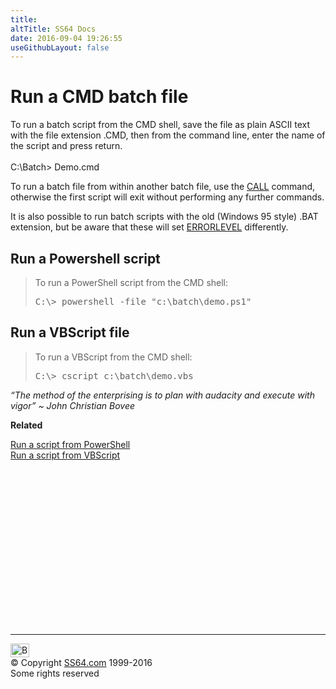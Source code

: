 ```yaml
---
title:
altTitle: SS64 Docs
date: 2016-09-04 19:26:55
useGithubLayout: false
---
```

<!-- #BeginLibraryItem "/Library/head_ntsyntax.lbi" --><!-- #EndLibraryItem --><h1>Run a CMD batch file</h1>
<p>To run a batch script from the CMD shell, save the file as plain ASCII text with the file extension .CMD, then from the command line, enter the name of the script and press return.<br>
<br>
<span class="code">C:\Batch&gt; Demo.cmd</span></p>
<p>To run a batch file from within another batch file, use the <a href="call.html">CALL</a> command, otherwise the first script will exit without performing any further commands.</p>
<p>It is also possible to run batch scripts with the old (Windows 95 style) .BAT extension, but be aware that these will set <span class="code"><a href="errorlevel.html">ERRORLEVEL</a></span> differently.</p>
<h2>Run a Powershell script</h2>
<blockquote>
<p>To run a PowerShell script from the CMD shell:</p>
<pre><span class="code">C:\&gt; </span>powershell -file "c:\batch\demo.ps1"
</pre>
</blockquote>
<h2>Run a VBScript file </h2>
<blockquote>
<p>To run a VBScript from the CMD shell:</p>
<pre><span class="code">C:\&gt; cscript c:\batch\demo.vbs</span></pre>
</blockquote>
<p class="quote"><i>“The method of the enterprising is to plan with audacity and execute with vigor” ~ John Christian Bovee</i>
</p><p><b>Related</b>
</p><p><a href="../ps/syntax-run.html">Run a script from PowerShell </a><br>
<a href="../vb/syntax-run.html">Run a script from VBScript 

</a>
<!-- #BeginLibraryItem "/Library/foot_nt.lbi" --></p><p>
<!-- windows300 -->
<ins class="adsbygoogle" style="display:inline-block;width:300px;height:250px" data-ad-client="ca-pub-6140977852749469" data-ad-slot="7649547908"></ins>
<script>
(adsbygoogle = window.adsbygoogle || []).push({});
</script></p>
<hr>
<div id="bl" class="footer"><a href="syntax-run.html#"><img src="../images/top.png" width="30" height="22" alt="Back to the Top"></a></div>
<div id="br" class="footer, tagline">© Copyright <a href="http://ss64.com/">SS64.com</a> 1999-2016<br>
Some rights reserved</div><!-- #EndLibraryItem -->

